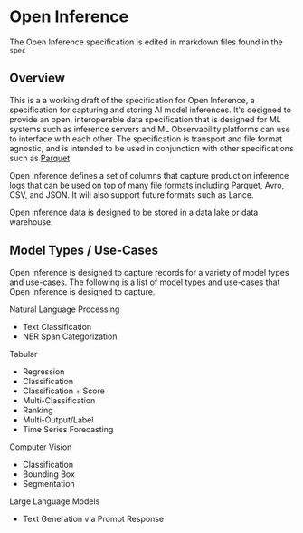 # Open Inference

The Open Inference specification is edited in markdown files found in the `spec`

## Overview

This is a a working draft of the specification for Open Inference, a specification for capturing and storing AI model inferences. It's designed to provide an open, interoperable data specification that is designed for ML systems such as inference servers and ML Observability platforms can use to interface with each other. The specification is transport and file format agnostic, and is intended to be used in conjunction with other specifications such as [Parquet](https://github.com/apache/parquet-format)

Open Inference defines a set of columns that capture production inference logs that can be used on top of many file formats including Parquet, Avro, CSV, and JSON. It will also support future formats such as Lance.

Open inference data is designed to be stored in a data lake or data warehouse.

## Model Types / Use-Cases

Open Inference is designed to capture records for a variety of model types and use-cases. The following is a list of model types and use-cases that Open Inference is designed to capture.

Natural Language Processing

-   Text Classification
-   NER Span Categorization

Tabular

-   Regression
-   Classification
-   Classification + Score
-   Multi-Classification
-   Ranking
-   Multi-Output/Label
-   Time Series Forecasting

Computer Vision

-   Classification
-   Bounding Box
-   Segmentation

Large Language Models

-   Text Generation via Prompt Response
